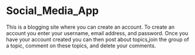 # Social_Media_App
This is a blogging site where you can create an account.
To create an account you enter your username, email address, and password.
Once you have your account created you can then post about topics,join the group of a topic,
comment on these topics, and delete your comments.

